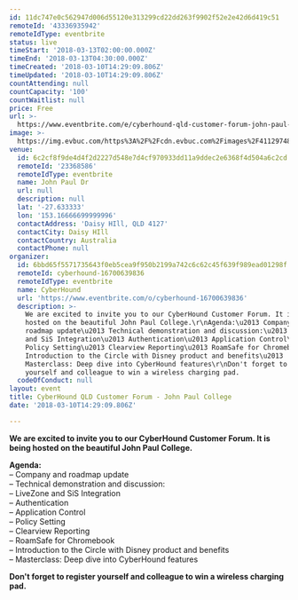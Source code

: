 ```yaml
---
id: 11dc747e0c562947d006d55120e313299cd22dd263f9902f52e2e42d6d419c51
remoteId: '43336935942'
remoteIdType: eventbrite
status: live
timeStart: '2018-03-13T02:00:00.000Z'
timeEnd: '2018-03-13T04:30:00.000Z'
timeCreated: '2018-03-10T14:29:09.806Z'
timeUpdated: '2018-03-10T14:29:09.806Z'
countAttending: null
countCapacity: '100'
countWaitlist: null
price: Free
url: >-
  https://www.eventbrite.com/e/cyberhound-qld-customer-forum-john-paul-college-tickets-43336935942?aff=ebapi
image: >-
  https://img.evbuc.com/https%3A%2F%2Fcdn.evbuc.com%2Fimages%2F41129748%2F199528889272%2F1%2Foriginal.jpg?s=dc6ad0539c626f7bb2d69b836b9d7f38
venue:
  id: 6c2cf8f9de4d4f2d2227d548e7d4cf970933dd11a9ddec2e6368f4d504a6c2cd
  remoteId: '23368586'
  remoteIdType: eventbrite
  name: John Paul Dr
  url: null
  description: null
  lat: '-27.633333'
  lon: '153.16666699999996'
  contactAddress: 'Daisy HIll, QLD 4127'
  contactCity: Daisy HIll
  contactCountry: Australia
  contactPhone: null
organizer:
  id: 6bbd65f5571735643f0eb5cea9f950b2199a742c6c62c45f639f989ead01298f
  remoteId: cyberhound-16700639836
  remoteIdType: eventbrite
  name: CyberHound
  url: 'https://www.eventbrite.com/o/cyberhound-16700639836'
  description: >-
    We are excited to invite you to our CyberHound Customer Forum. It is being
    hosted on the beautiful John Paul College.\r\nAgenda:\u2013 Company and
    roadmap update\u2013 Technical demonstration and discussion:\u2013 LiveZone
    and SiS Integration\u2013 Authentication\u2013 Application Control\u2013
    Policy Setting\u2013 Clearview Reporting\u2013 RoamSafe for Chromebook\u2013
    Introduction to the Circle with Disney product and benefits\u2013
    Masterclass: Deep dive into CyberHound features\r\nDon't forget to register
    yourself and colleague to win a wireless charging pad.
  codeOfConduct: null
layout: event
title: CyberHound QLD Customer Forum - John Paul College
date: '2018-03-10T14:29:09.806Z'

---
```

<P><STRONG>We are excited to invite you to our CyberHound Customer Forum. It is being hosted on the beautiful John Paul College.</STRONG></P>
<P><STRONG>Agenda:</STRONG><BR>– Company and roadmap update<BR>– Technical demonstration and discussion:<BR>– LiveZone and SiS Integration<BR>– Authentication<BR>– Application Control<BR>– Policy Setting<BR>– Clearview Reporting<BR>– RoamSafe for Chromebook<BR>– Introduction to the Circle with Disney product and benefits<BR>– Masterclass: Deep dive into CyberHound features</P>
<P><STRONG>Don't forget to register yourself and colleague to win a wireless charging pad. </STRONG><BR></P>
